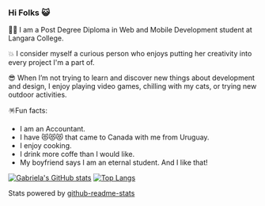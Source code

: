 ### Hi Folks 😺

<!--
**Aleirbag04/Aleirbag04** is a ✨ _special_ ✨ repository because its `README.md` (this file) appears on your GitHub profile.

Here are some ideas to get you started:

- 🔭 I’m currently working on ...
- 🌱 I’m currently learning ...
- 👯 I’m looking to collaborate on ...
- 🤔 I’m looking for help with ...
- 💬 Ask me about ...
- 📫 How to reach me: ...
- 😄 Pronouns: ...
- ⚡ Fun fact: ...
-->

👩‍🎓 I am a Post Degree Diploma in Web and Mobile Development student at Langara College.

💥 I consider myself a curious person who enjoys putting her creativity into every project I'm a part of.

😎 When I’m not trying to learn and discover new things about development and design, I enjoy playing video games, chilling with my cats, or trying new outdoor activities.

🪅Fun facts:
<ul>
      <li>I am an Accountant.</li>
      <li>I have 😻😻😻 that came to Canada with me from Uruguay. </li>
      <li>I enjoy cooking.</li>
      <li>I drink more coffe than I would like.</li>
      <li>My boyfriend says I am an eternal student. And I like that!</li>
</ul>

[![Gabriela's GitHub stats](https://github-readme-stats.vercel.app/api?username=Aleirbag04&count_private=true&show_icons=true&theme=cobalt)](https://github.com/anuraghazra/github-readme-stats)
[![Top Langs](https://github-readme-stats.vercel.app/api/top-langs/?username=Aleirbag04&theme=cobalt&hide=scss&layout=compact)](https://github.com/anuraghazra/github-readme-stats)

Stats powered by [github-readme-stats](https://github.com/anuraghazra/github-readme-stats)



